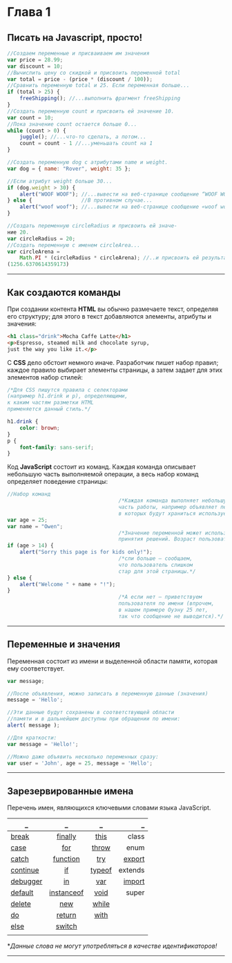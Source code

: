 # Глава 1

## Писать на Javascript, просто!

```js
//Создаем переменные и присваиваем им значения
var price = 28.99;
var discount = 10;
//Вычислить цену со скидкой и присвоить переменной total
var total = price - (price * (discount / 100));
//Сравнить переменную total и 25. Если переменная больше...
if (total > 25) {
    freeShipping(); //...выполнить фрагмент freeShipping
}
//Создать переменную count и присвоить ей значение 10.
var count = 10;
//Пока значение count остается больше 0...
while (count > 0) {
    juggle(); //...что-то сделать, а потом...
    count = count - 1 //...уменьшать count на 1
}

//Создать переменную dog с атрибутами name и weight.
var dog = { name: "Rover", weight: 35 };

//Если атрибут weight больше 30...
if (dog.weight > 30) {
    alert("WOOF WOOF"); //...вывести на веб-странице сообщение “WOOF WOOF»
} else {                //В противном случае...
    alert("woof woof"); //...вывести на веб-странице сообщение «woof woof»
}

//Создать переменную circleRadius и присвоить ей значе-
ние 20.
var circleRadius = 20;
//Создать переменную с именем circleArea...
var circleArena =
    Math.PI * (circleRadius * circleArena); //..и присвоить ей результат выражения
(1256.6370614359173)
```

---

## Как создаются команды

При создании контента **HTML** вы обычно размечаете текст, определяя его структуру;
для этого в текст добавляются элементы, атрибуты и значения:

```html
<h1 class="drink">Mocha Caffe Latte</h1>
<p>Espresso, steamed milk and chocolate syrup,
just the way you like it.</p>
```

С **CSS** дело обстоит немного иначе. Разработчик пишет набор правил; каждое
правило выбирает элементы страницы, а затем задает для этих элементов набор
стилей:

```css
/*Для CSS пишутся правила c селекторами
(например h1.drink и p), определяющими,
к каким частям разметки HTML
применяется данный стиль.*/

h1.drink {
    color: brown;
}
p {
    font-family: sans-serif;
}
```

Код **JavaScript** состоит из команд. Каждая команда описывает небольшую часть
выполняемой операции, а весь набор команд определяет поведение страницы:

```js
//Набор команд
                                    /*Каждая команда выполняет небольшую
                                    часть работы, например объявляет переменные,
                                    в которых будут храниться используемые значения.*/
var age = 25;
var name = "Owen";
                                    /*Значение переменной может использоваться для
                                    принятия решений. Возраст пользователя больше 14?*/
if (age > 14) {
    alert("Sorry this page is for kids only!");
                                    /*сли больше — сообщаем,
                                    что пользователь слишком
                                    стар для этой страницы.*/
} else {                            
    alert("Welcome " + name + "!");
}                                      
                                    /*А если нет — приветствуем
                                    пользователя по имени (впрочем,
                                    в нашем примере Оуэну 25 лет,
                                    так что сообщение не выводится).*/

```

---

## Переменные и значения

Переменная состоит из имени и выделенной области памяти, которая ему соответствует.

```js
var message;

//После объявления, можно записать в переменную данные (значения)
message = 'Hello';

//Эти данные будут сохранены в соответствующей области
//памяти и в дальнейшем доступны при обращении по имени:
alert( message );

//Для краткости:
var message = 'Hello!';

//Можно даже объявить несколько переменных сразу:
var user = 'John', age = 25, message = 'Hello';
```

---

## Зарезервированные имена

  Перечень имен, являющихся ключевыми словами языка JavaScript.

  _          |_             |_         |_        |
  -----------|:------------:|:--------:|--------:|
  [break]    | [finally]    | [this]   |class    |
  [case]     | [for]        | [throw]  |enum     |
  [catch]    | [function]   | [try]    |[export] |
  [continue] | [if]         | [typeof] |extends  |
  [debugger] | [in]         | [var]    |[import] |
  [default]  | [instanceof] | [void]   |super    |
  [delete]   | [new]        | [while]  |         |
  [do]       | [return]     | [with]   |         |
  [else]     | [switch]     |          |         |
             |              |          |         |

  **Данные слова не могут употребляться в качестве идентификаторов!*

[break]:https://developer.mozilla.org/ru/docs/JavaScript/Reference/Statements/break
[case]:https://developer.mozilla.org/ru/docs/JavaScript/Reference/Statements/switch
[catch]:https://developer.mozilla.org/ru/docs/JavaScript/Reference/Statements/try...catch
[continue]:https://developer.mozilla.org/ru/docs/JavaScript/Reference/Statements/continue
[debugger]:https://developer.mozilla.org/ru/docs/JavaScript/Reference/Statements/debugger
[default]:https://developer.mozilla.org/ru/docs/JavaScript/Reference/Statements/switch
[delete]:https://developer.mozilla.org/ru/docs/JavaScript/Reference/Operators/delete
[do]:https://developer.mozilla.org/ru/docs/JavaScript/Reference/Statements/do...while
[else]:https://developer.mozilla.org/ru/docs/JavaScript/Reference/Statements/if...else
[finally]:https://developer.mozilla.org/ru/docs/JavaScript/Reference/Statements/try...catch
[for]:https://developer.mozilla.org/ru/docs/JavaScript/Reference/Statements/for
[function]:https://developer.mozilla.org/ru/docs/JavaScript/Reference/Statements/function
[if]:https://developer.mozilla.org/ru/docs/JavaScript/Reference/Statements/if...else
[in]:https://developer.mozilla.org/ru/docs/JavaScript/Reference/Statements/for...in
[instanceof]:https://developer.mozilla.org/ru/docs/JavaScript/Reference/Operators/instanceof
[new]:https://developer.mozilla.org/ru/docs/JavaScript/Reference/Operators/new
[return]:https://developer.mozilla.org/ru/docs/JavaScript/Reference/Statements/return
[switch]:https://developer.mozilla.org/ru/docs/JavaScript/Reference/Statements/switch
[this]:https://developer.mozilla.org/ru/docs/JavaScript/Reference/Operators/this
[throw]:https://developer.mozilla.org/ru/docs/JavaScript/Reference/Statements/throw
[try]:https://developer.mozilla.org/ru/docs/JavaScript/Reference/Statements/try...catch
[typeof]:https://developer.mozilla.org/ru/docs/JavaScript/Reference/Operators/typeof
[var]:https://developer.mozilla.org/ru/docs/JavaScript/Reference/Statements/var
[void]:https://developer.mozilla.org/ru/docs/JavaScript/Reference/Operators/void
[while]:https://developer.mozilla.org/ru/docs/JavaScript/Reference/Statements/while
[with]:https://developer.mozilla.org/ru/docs/JavaScript/Reference/Statements/with
[export]:https://developer.mozilla.org/ru/docs/JavaScript/Reference/Statements/export
[import]:https://developer.mozilla.org/ru/docs/JavaScript/Reference/Statements/import

---
